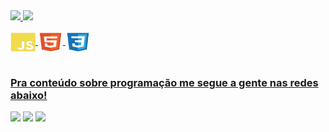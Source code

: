 <div>
  <a href="https://github.com/rxistodev">
  <img height="180em" src="https://github-readme-stats.vercel.app/api?username=rxistodev&show_icons=true&theme=tokyonight&include_all_commits=true&count_private=true"/>
  <img height="180em" src="https://github-readme-stats.vercel.app/api/top-langs/?username=rxistodev&layout=compact&langs_count=6&theme=tokyonight"/>
</div>
<div style="display: inline_block"><br>
  <img align="center" alt="Js" height="30" width="40" src="https://raw.githubusercontent.com/devicons/devicon/master/icons/javascript/javascript-plain.svg ">
  <img align="center" alt="HTML" height="30" width="40" src="https://raw.githubusercontent.com/devicons/devicon/master/icons/html5/html5-original.svg ">
  <img align="center" alt="CSS" height="30" width="40" src="https://raw.githubusercontent.com/devicons/devicon/master/icons/css3/css3-original.svg ">
</div>
 
 <br>
 
  ### Pra conteúdo sobre programação me segue a gente nas redes abaixo!
 
<div>
 <a href="https://instagram.com/rennanxisto" target="_blank"><img src="https://img.shields.io/badge/-Instagram-%23E4405F?style=for-the- badge&logo=instagram&logoColor=white" target="_blank"></a>
 <a href="https://www.linkedin.com/in/rennanxisto" target="_blank"><img src="https://img.shields.io/badge/-LinkedIn-%230077B5?style= for-the-badge&logo=linkedin&logoColor=white" target="_blank"></a>
  <a href = "rennanxistodev@gmail.com"><img src="https://img.shields.io/badge/-Gmail-%23333?style=for-the-badge&logo=gmail&logoColor=white" destino ="_blank"></a>
 
  

</div>
